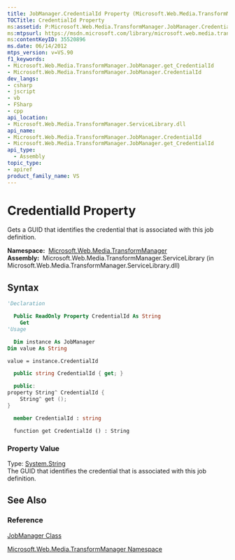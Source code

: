 ```yaml
---
title: JobManager.CredentialId Property (Microsoft.Web.Media.TransformManager)
TOCTitle: CredentialId Property
ms:assetid: P:Microsoft.Web.Media.TransformManager.JobManager.CredentialId
ms:mtpsurl: https://msdn.microsoft.com/library/microsoft.web.media.transformmanager.jobmanager.credentialid(v=VS.90)
ms:contentKeyID: 35520896
ms.date: 06/14/2012
mtps_version: v=VS.90
f1_keywords:
- Microsoft.Web.Media.TransformManager.JobManager.get_CredentialId
- Microsoft.Web.Media.TransformManager.JobManager.CredentialId
dev_langs:
- csharp
- jscript
- vb
- FSharp
- cpp
api_location:
- Microsoft.Web.Media.TransformManager.ServiceLibrary.dll
api_name:
- Microsoft.Web.Media.TransformManager.JobManager.CredentialId
- Microsoft.Web.Media.TransformManager.JobManager.get_CredentialId
api_type:
  - Assembly
topic_type:
- apiref
product_family_name: VS
---
```


# CredentialId Property

Gets a GUID that identifies the credential that is associated with this job definition.

**Namespace:**  [Microsoft.Web.Media.TransformManager](microsoft-web-media-transformmanager-namespace.md)  
**Assembly:**  Microsoft.Web.Media.TransformManager.ServiceLibrary (in Microsoft.Web.Media.TransformManager.ServiceLibrary.dll)

## Syntax

```vb
'Declaration

  Public ReadOnly Property CredentialId As String
    Get
'Usage

  Dim instance As JobManager
Dim value As String

value = instance.CredentialId
```

```csharp
  public string CredentialId { get; }
```

```cpp
  public:
property String^ CredentialId {
    String^ get ();
}
```

``` fsharp
  member CredentialId : string
```

```jscript
  function get CredentialId () : String
```

### Property Value

Type: [System.String](https://msdn.microsoft.com/library/s1wwdcbf)  
The GUID that identifies the credential that is associated with this job definition.  

## See Also

### Reference

[JobManager Class](jobmanager-class-microsoft-web-media-transformmanager.md)

[Microsoft.Web.Media.TransformManager Namespace](microsoft-web-media-transformmanager-namespace.md)

